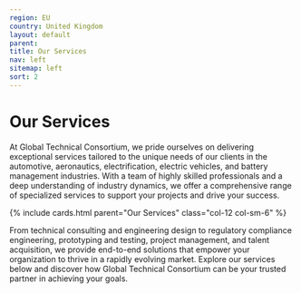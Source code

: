 ```yaml
---
region: EU
country: United Kingdom
layout: default
parent: 
title: Our Services
nav: left
sitemap: left
sort: 2
---
```

# Our Services

At Global Technical Consortium, we pride ourselves on delivering exceptional services tailored to the unique needs of our clients in the automotive, aeronautics, electrification, electric vehicles, and battery management industries. With a team of highly skilled professionals and a deep understanding of industry dynamics, we offer a comprehensive range of specialized services to support your projects and drive your success.

{% include cards.html parent="Our Services" class="col-12 col-sm-6" %}

From technical consulting and engineering design to regulatory compliance engineering, prototyping and testing, project management, and talent acquisition, we provide end-to-end solutions that empower your organization to thrive in a rapidly evolving market. Explore our services below and discover how Global Technical Consortium can be your trusted partner in achieving your goals.